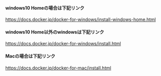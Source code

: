 #### windows10 Homeの場合は下記リンク
https://docs.docker.jp/docker-for-windows/install-windows-home.html

#### windows10 Home以外のwindowsは下記リンク
https://docs.docker.jp/docker-for-windows/install.html

#### Macの場合は下記リンク
https://docs.docker.jp/docker-for-mac/install.html